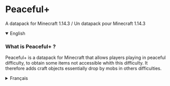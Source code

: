 # Peaceful+
A datapack for Minecraft 1.14.3 / Un datapack pour Minecraft 1.14.3

<details open>
  <summary>English</summary>
  
### What is Peaceful+ ?
Peaceful+ is a datapack for Minecraft that allows players playing in peaceful difficulty, to obtain some items not accessible whith this difficulty. It therefore adds craft objects essentially drop by mobs in others difficulties.

</details>

<details>
  <summary>Français</summary>

### Qu'est que Peaceful+ ?
Peaceful+ est un datapack pour Minecraft qui permet aux joueurs jouant en difficulté paisible, d'obtenir certains items non accessibles avec cette difficulté. Il rajoute donc des craft d'objets essentiellement laisser par les mobs dans les autres difficultés.

C'est nouveaux crafts sont automatiquement débloqués par le ou les joueurs lorsqu'ils se connectent pour la première fois sur leur monde ou sur un serveur après l'installation de ce datapack.

Une liste de ces nouveaux crafts vous est indiqué dans le tableau des progrès dans l'onglet correspondant. En voici la liste ici pour les curieux :

- Bâton de Blaze (Blaze Rod)
- Souffle de dragon (Dragon Breath)
- Perles de l'Ender (Ender Pearl)
- Larme de Ghast (Ghast Tear)
- Etoile du Nether (Nether Star)
- Membrane de Phantom (Phantom Membrane)
- Carapace de Shulker (Shulker Shell)
- Boule de Slime (Slime Ball)
- Ficelle (String)
- Totem d'immortalité (Totem of Undying)
- Trident (Trident)
- Et d'autres à venir ...

### Liste des crafts

<br>

#### ![Blaze Rod](/images/blaze_rod.png) Bâton de Blaze


</details>
